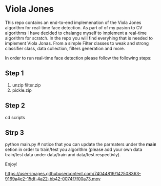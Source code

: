 # Viola Jones 
This repo contains an end-to-end implemenation of the Viola Jones algorithm for real-time face detection.
As part of of my pasion to CV algorithms I have decided to chalange myself to implement a real-time algorithm for scratch.
In the repo you will find everyhing that is needed to implement Viola Jonas. From a simple Filter classes to weak and strong classifier class, data collection, filters generation and more. 

In order to run real-time face detection please follow the following steps:
## Step 1 
1. unzip filter.zip
2. pickle.zip

## Step 2 
cd scripts

## Strp 3
python main.py # notice that you can update the parmaters under the __main__ setion in order to train/test you algorithm (please add your own data train/test data under data/train and data/test respectivly).

Enjoy!


https://user-images.githubusercontent.com/74044819/142508363-9169a4e2-15df-4a22-bb42-0074f7f00a73.mov

